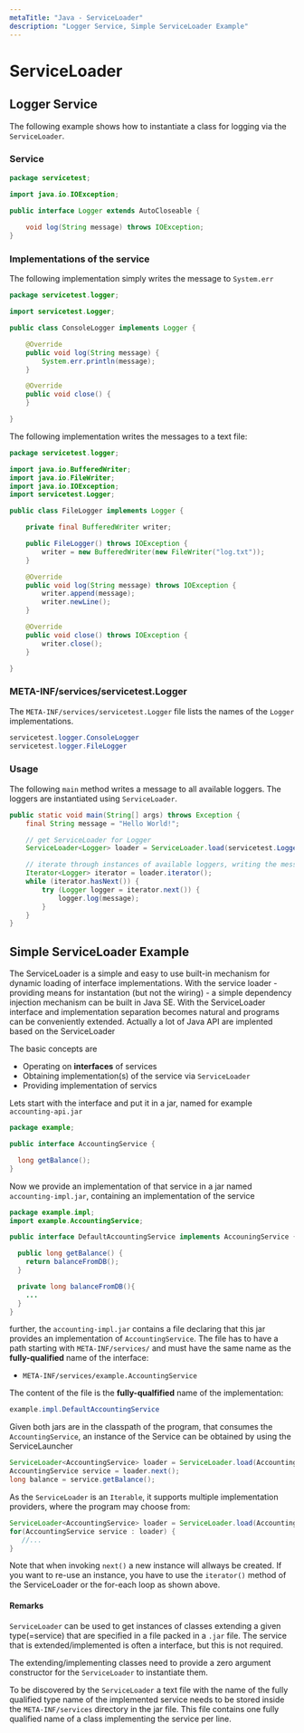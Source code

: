 ```yaml
---
metaTitle: "Java - ServiceLoader"
description: "Logger Service, Simple ServiceLoader Example"
---
```


# ServiceLoader



## Logger Service


The following example shows how to instantiate a class for logging via the `ServiceLoader`.

### Service

```java
package servicetest;

import java.io.IOException;

public interface Logger extends AutoCloseable {
    
    void log(String message) throws IOException;
}

```

### Implementations of the service

The following implementation simply writes the message to `System.err`

```java
package servicetest.logger;

import servicetest.Logger;

public class ConsoleLogger implements Logger {

    @Override
    public void log(String message) {
        System.err.println(message);
    }

    @Override
    public void close() {
    }

}

```

The following implementation writes the messages to a text file:

```java
package servicetest.logger;

import java.io.BufferedWriter;
import java.io.FileWriter;
import java.io.IOException;
import servicetest.Logger;

public class FileLogger implements Logger {

    private final BufferedWriter writer;

    public FileLogger() throws IOException {
        writer = new BufferedWriter(new FileWriter("log.txt"));
    }

    @Override
    public void log(String message) throws IOException {
        writer.append(message);
        writer.newLine();
    }

    @Override
    public void close() throws IOException {
        writer.close();
    }

}

```

### META-INF/services/servicetest.Logger

The `META-INF/services/servicetest.Logger` file lists the names of the `Logger` implementations.

```java
servicetest.logger.ConsoleLogger
servicetest.logger.FileLogger

```

### Usage

The following `main` method writes a message to all available loggers. The loggers are instantiated using `ServiceLoader`.

```java
public static void main(String[] args) throws Exception {
    final String message = "Hello World!";

    // get ServiceLoader for Logger
    ServiceLoader<Logger> loader = ServiceLoader.load(servicetest.Logger.class);

    // iterate through instances of available loggers, writing the message to each one
    Iterator<Logger> iterator = loader.iterator();
    while (iterator.hasNext()) {
        try (Logger logger = iterator.next()) {
            logger.log(message);
        }
    }
}

```



## Simple ServiceLoader Example


The ServiceLoader is a simple and easy to use built-in mechanism for dynamic loading of interface implementations. With the service loader - providing means for instantation (but not the wiring) - a simple dependency injection mechanism can be built in Java SE.
With the ServiceLoader interface and implementation separation becomes natural and programs can be conveniently extended. Actually a lot of Java API are implented based on the ServiceLoader

The basic concepts are

- Operating on **interfaces** of services
- Obtaining implementation(s) of the service via `ServiceLoader`
- Providing implementation of servics

Lets start with the interface and put it in a jar, named for example `accounting-api.jar`

```java
package example;

public interface AccountingService {

  long getBalance();
}

```

Now we provide an implementation of that service in a jar named `accounting-impl.jar`, containing an implementation of the service

```java
package example.impl;
import example.AccountingService;

public interface DefaultAccountingService implements AccouningService {

  public long getBalance() {
    return balanceFromDB();
  }

  private long balanceFromDB(){
    ...
  }
}

```

further, the `accounting-impl.jar` contains a file declaring that this jar provides an implementation of `AccountingService`. The file has to have a path starting with `META-INF/services/` and must have the same name as the **fully-qualified** name of the interface:

- `META-INF/services/example.AccountingService`

The content of the file is the **fully-qualfified** name of the implementation:

```java
example.impl.DefaultAccountingService

```

Given both jars are in the classpath of the program, that consumes the `AccountingService`, an instance of the Service can be obtained by using the ServiceLauncher

```java
ServiceLoader<AccountingService> loader = ServiceLoader.load(AccountingService.class)
AccountingService service = loader.next();
long balance = service.getBalance();

```

As the `ServiceLoader` is an `Iterable`, it supports multiple implementation providers, where the program may choose from:

```java
ServiceLoader<AccountingService> loader = ServiceLoader.load(AccountingService.class)
for(AccountingService service : loader) {
   //...
}

```

Note that when invoking `next()` a new instance will allways be created. If you want to re-use an instance, you have to use the `iterator()` method of the ServiceLoader or the for-each loop as shown above.



#### Remarks


`ServiceLoader` can be used to get instances of classes extending a given type(=service) that are specified in a file packed in a `.jar` file. The service that is extended/implemented is often a interface, but this is not required.

The extending/implementing classes need to provide a zero argument constructor for the `ServiceLoader` to instantiate them.

To be discovered by the `ServiceLoader` a text file with the name of the fully qualified type name of the implemented service needs to be stored inside the `META-INF/services` directory in the jar file. This file contains one fully qualified name of a class implementing the service per line.

